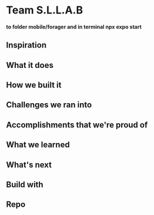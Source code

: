 # Team S.L.L.A.B
#### to folder mobile/forager and in terminal npx expo start

## Inspiration


## What it does

## How we built it

## Challenges we ran into

## Accomplishments that we're proud of


## What we learned


## What's next

## Build with 

## Repo

